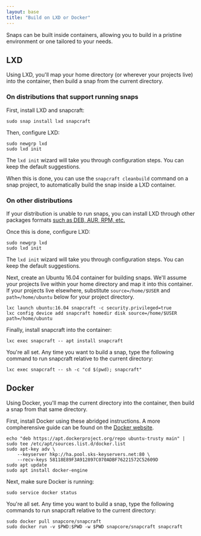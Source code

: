 ```yaml
---
layout: base
title: "Build on LXD or Docker"
---
```


Snaps can be built inside containers, allowing you to build in a pristine environment or one tailored to your needs.

## LXD

Using LXD, you'll map your home directory (or wherever your projects live) into the container, then build a snap from the current directory.

### On distributions that support running snaps

First, install LXD and snapcraft:

    sudo snap install lxd snapcraft

Then, configure LXD:

    sudo newgrp lxd
    sudo lxd init

The `lxd init` wizard will take you through configuration steps. You can keep the default suggestions.

When this is done, you can use the `snapcraft cleanbuild` command on a snap project, to automatically build the snap inside a LXD container.

### On other distributions

If your distribution is unable to run snaps, you can install LXD through other packages formats [such as DEB, AUR, RPM, etc.](https://linuxcontainers.org/lxd/getting-started-cli/)

Once this is done, configure LXD:

    sudo newgrp lxd
    sudo lxd init

The `lxd init` wizard will take you through configuration steps. You can keep the default suggestions.

Next, create an Ubuntu 16.04 container for building snaps. We'll assume your projects live within your home directory and map it into this container. If your projects live elsewhere, substitute `source=/home/$USER` and `path=/home/ubuntu` below for your project directory.

    lxc launch ubuntu:16.04 snapcraft -c security.privileged=true
    lxc config device add snapcraft homedir disk source=/home/$USER path=/home/ubuntu

Finally, install snapcraft into the container:

    lxc exec snapcraft -- apt install snapcraft

You're all set. Any time you want to build a snap, type the following command to run snapcraft relative to the current directory:

    lxc exec snapcraft -- sh -c "cd $(pwd); snapcraft"

## Docker

Using Docker, you'll map the current directory into the container, then build a snap from that same directory.

First, install Docker using these abridged instructions. A more compherensive guide can be found on the [Docker website](https://docs.docker.com/engine/installation/linux/ubuntulinux/).

    echo "deb https://apt.dockerproject.org/repo ubuntu-trusty main" | sudo tee /etc/apt/sources.list.d/docker.list
    sudo apt-key adv \
        --keyserver hkp://ha.pool.sks-keyservers.net:80 \
        --recv-keys 58118E89F3A912897C070ADBF76221572C52609D
    sudo apt update
    sudo apt install docker-engine

Next, make sure Docker is running:

    sudo service docker status

You're all set. Any time you want to build a snap, type the following commands to run snapcraft relative to the current directory:

    sudo docker pull snapcore/snapcraft
    sudo docker run -v $PWD:$PWD -w $PWD snapcore/snapcraft snapcraft
